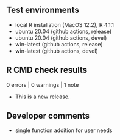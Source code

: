 ## Test environments
* local R installation (MacOS 12.2), R 4.1.1
* ubuntu 20.04 (github actions, release)
* ubuntu 20.04 (github actions, devel)
* win-latest (github actions, release)
* win-latest (github actions, devel)

## R CMD check results

0 errors | 0 warnings | 1 note

* This is a new release.

## Developer comments
* single function addition for user needs

